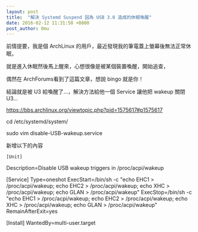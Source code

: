 ```yaml
---
layout: post
title:  "解決 Systemd Suspend 因為 USB 3.0 造成的休眠喚醒" 
date: 2016-02-12 11:31:50 +0800
post_author: 0mu
---
```

<!--
	請依照以下格式填寫上面的發文標注
	layout: post
	title:  "你要的標題"
	date:   20xx-xx-xx xx:xx:xx +0800
	post_author: 作者
-->
<!-- 內文  -->
		
前情提要，我是個 ArchLinux 的用戶，最近發現我的筆電蓋上螢幕後無法正常休眠，
	
就是進入休眠然後馬上醒來，心想很像是被某個裝置喚醒，開始追查，
	
偶然在 ArchForums看到了這篇文章，想說 bingo 就是你！
		
結論就是被 U3 給喚醒了...，解決方法給他一個 Service 讓他把 wakeup 關閉 U3...
	
 
 
 https://bbs.archlinux.org/viewtopic.php?pid=1575617#p1575617

 
 cd /etc/systemd/system/

 sudo vim disable-USB-wakeup.service
	
新增以下的內容
	
	[Unit]
 Description=Disable USB wakeup triggers in /proc/acpi/wakeup
 
 [Service]
 Type=oneshot
 ExecStart=/bin/sh -c "echo EHC1 > /proc/acpi/wakeup; echo EHC2 > /proc/acpi/wakeup; echo XHC > /proc/acpi/wakeup; echo GLAN > /proc/acpi/wakeup"
 ExecStop=/bin/sh -c "echo EHC1 > /proc/acpi/wakeup; echo EHC2 > /proc/acpi/wakeup; echo XHC > /proc/acpi/wakeup; echo GLAN > /proc/acpi/wakeup"
 RemainAfterExit=yes
 
 [Install]
 WantedBy=multi-user.target
